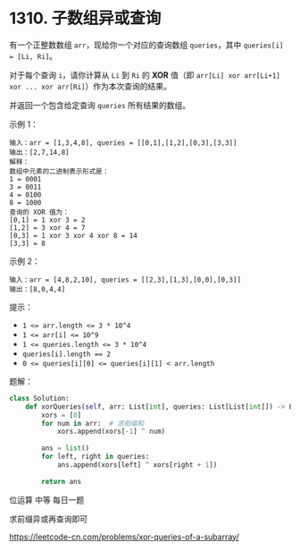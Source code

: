 <!--
 * @Description: 
 * @Autor: Au3C2
 * @Date: 2021-05-12 10:37:51
 * @LastEditors: Au3C2
 * @LastEditTime: 2021-05-12 10:41:04
-->
# 1310. 子数组异或查询
有一个正整数数组 `arr`，现给你一个对应的查询数组 `queries`，其中 `queries[i] = [Li, Ri]`。

对于每个查询 `i`，请你计算从 `Li` 到 `Ri` 的 **XOR** 值（即 `arr[Li] xor arr[Li+1] xor ... xor arr[Ri]`）作为本次查询的结果。

并返回一个包含给定查询 `queries` 所有结果的数组。

 

示例 1：

    输入：arr = [1,3,4,8], queries = [[0,1],[1,2],[0,3],[3,3]]
    输出：[2,7,14,8] 
    解释：
    数组中元素的二进制表示形式是：
    1 = 0001 
    3 = 0011 
    4 = 0100 
    8 = 1000 
    查询的 XOR 值为：
    [0,1] = 1 xor 3 = 2 
    [1,2] = 3 xor 4 = 7 
    [0,3] = 1 xor 3 xor 4 xor 8 = 14 
    [3,3] = 8
示例 2：

    输入：arr = [4,8,2,10], queries = [[2,3],[1,3],[0,0],[0,3]]
    输出：[8,0,4,4]
 

提示：

- `1 <= arr.length <= 3 * 10^4`
- `1 <= arr[i] <= 10^9`
- `1 <= queries.length <= 3 * 10^4`
- `queries[i].length == 2`
- `0 <= queries[i][0] <= queries[i][1] < arr.length`

题解：

```python
class Solution:
    def xorQueries(self, arr: List[int], queries: List[List[int]]) -> List[int]:
        xors = [0]
        for num in arr:  # 求前缀和
            xors.append(xors[-1] ^ num)
        
        ans = list()
        for left, right in queries:
            ans.append(xors[left] ^ xors[right + 1])
        
        return ans
```
位运算 中等 每日一题

求前缀异或再查询即可

https://leetcode-cn.com/problems/xor-queries-of-a-subarray/